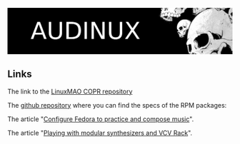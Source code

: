 ![Audinux](../images/AudinuxBanner.png)

## Links

The link to the [LinuxMAO COPR repository](https://copr.fedorainfracloud.org/coprs/ycollet/linuxmao/)

The [github repository](https://github.com/ycollet/fedora-spec) where you can find the specs of the RPM packages:

The article "[Configure Fedora to practice and compose music](https://fedoramagazine.org/configure-fedora-to-practise-and-compose-music/)".

The article "[Playing with modular synthesizers and VCV Rack](https://fedoramagazine.org/vcv-rack-modular-synthesizers/)".
